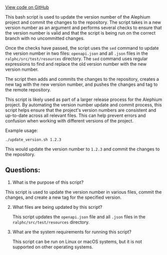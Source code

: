 [View code on GitHub](https://github.com/alephium/alephium/blob/master/project/release.sh)

This bash script is used to update the version number of the Alephium project and commit the changes to the repository. The script takes in a new version number as an argument and performs several checks to ensure that the version number is valid and that the script is being run on the correct branch with no uncommitted changes.

Once the checks have passed, the script uses the `sed` command to update the version number in two files: `openapi.json` and all `.json` files in the `ralphc/src/test/resources` directory. The `sed` command uses regular expressions to find and replace the old version number with the new version number.

The script then adds and commits the changes to the repository, creates a new tag with the new version number, and pushes the changes and tag to the remote repository.

This script is likely used as part of a larger release process for the Alephium project. By automating the version number update and commit process, this script helps ensure that the project's version numbers are consistent and up-to-date across all relevant files. This can help prevent errors and confusion when working with different versions of the project. 

Example usage:
```
./update_version.sh 1.2.3
```
This would update the version number to `1.2.3` and commit the changes to the repository.
## Questions: 
 1. What is the purpose of this script?
   
   This script is used to update the version number in various files, commit the changes, and create a new tag for the specified version.

2. What files are being updated by this script?

   This script updates the `openapi.json` file and all `.json` files in the `ralphc/src/test/resources` directory.

3. What are the system requirements for running this script?

   This script can be run on Linux or macOS systems, but it is not supported on other operating systems.